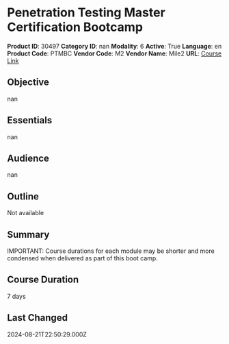 # Penetration Testing Master Certification Bootcamp

**Product ID**: 30497
**Category ID**: nan
**Modality**: 6
**Active**: True
**Language**: en
**Product Code**: PTMBC
**Vendor Code**: M2
**Vendor Name**: Mile2
**URL**: [Course Link](https://www.fastlaneus.com/course/mile2-ptmbc)

## Objective
nan

## Essentials
nan

## Audience
nan

## Outline
Not available

## Summary
IMPORTANT: Course durations for each module may be shorter and more condensed when delivered as part of this boot camp.

## Course Duration
7 days

## Last Changed
2024-08-21T22:50:29.000Z
